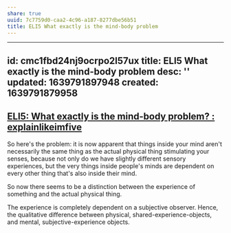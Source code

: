 ```yaml
---
share: true
uuid: 7c7759d0-caa2-4c96-a187-8277dbe56b51
title: ELI5 What exactly is the mind-body problem
---
```

---
id: cmc1fbd24nj9ocrpo2l57ux
title: ELI5 What exactly is the mind-body problem
desc: ''
updated: 1639791897948
created: 1639791879958
---

## [ELI5: What exactly is the mind-body problem? : explainlikeimfive](https://old.reddit.com/r/explainlikeimfive/comments/kpoza/eli5_what_exactly_is_the_mindbody_problem/)

So here's the problem: it is now apparent that things inside your mind aren't necessarily the same thing as the actual physical thing stimulating your senses, because not only do we have slightly different sensory experiences, but the very things inside people's minds are dependent on every other thing that's also inside their mind.

So now there seems to be a distinction between the experience of something and the actual physical thing.

The experience is completely dependent on a subjective observer. Hence, the qualitative difference between physical, shared-experience-objects, and mental, subjective-experience objects.